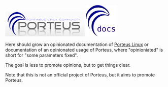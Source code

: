 ---
---

![porteusDocs](./img/250px-PorteusLinuxLogo.png)
![porteusDocs](./img/21nov14-1145_porteusDocs-logo-99x99.png)

Here should grow an opinionated documentation of [Porteus Linux](https://en.wikipedia.org/wiki/Porteus_(operating_system)) or documentation of an opinionated usage of Porteus, where "opinioniated" is short for "some parameters fixed".

The goal is less to promote opinions, but to get things clear.

Note that this is not an official project of Porteus, but it aims to promote Porteus.
